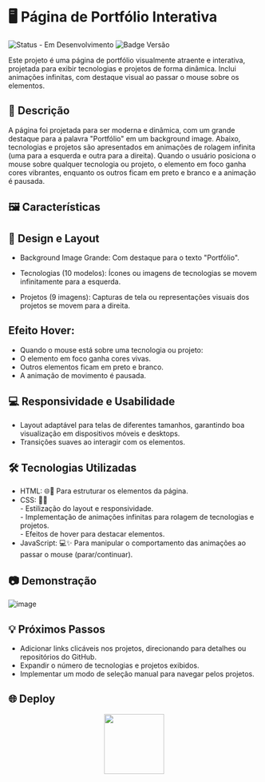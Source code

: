 # 🖥️ Página de Portfólio Interativa
![Status - Em Desenvolvimento](https://img.shields.io/badge/status-em_desenvolvimento-yellow)
![Badge Versão](https://img.shields.io/badge/versão-1.0.0-blue)

Este projeto é uma página de portfólio visualmente atraente e interativa, projetada para exibir tecnologias e projetos de forma dinâmica. Inclui animações infinitas, com destaque visual ao passar o mouse sobre os elementos.


## 📘 Descrição
A página foi projetada para ser moderna e dinâmica, com um grande destaque para a palavra "Portfólio" em um background image. Abaixo, tecnologias e projetos são apresentados em animações de rolagem infinita (uma para a esquerda e outra para a direita). Quando o usuário posiciona o mouse sobre qualquer tecnologia ou projeto, o elemento em foco ganha cores vibrantes, enquanto os outros ficam em preto e branco e a animação é pausada.


## 🖼️ Características
## 🎨 Design e Layout
- Background Image Grande: Com destaque para o texto "Portfólio".

- Tecnologias (10 modelos): Ícones ou imagens de tecnologias se movem infinitamente para a esquerda.

- Projetos (9 imagens): Capturas de tela ou representações visuais dos projetos se movem para a direita.

## Efeito Hover:
- Quando o mouse está sobre uma tecnologia ou projeto:
- O elemento em foco ganha cores vivas.
- Outros elementos ficam em preto e branco.
- A animação de movimento é pausada.

## 💻 Responsividade e Usabilidade
- Layout adaptável para telas de diferentes tamanhos, garantindo boa visualização em dispositivos móveis e desktops.
- Transições suaves ao interagir com os elementos.

## 🛠️ Tecnologias Utilizadas

- HTML: 🌐📝 Para estruturar os elementos da página.
- CSS: 🎨📐 <br>
          - Estilização do layout e responsividade. <br>
          - Implementação de animações infinitas para rolagem de tecnologias e projetos. <br>
          - Efeitos de hover para destacar elementos.
- JavaScript: 💻✨ Para manipular o comportamento das animações ao passar o mouse (parar/continuar).

## 📷 Demonstração
![image](https://github.com/user-attachments/assets/8a8993c7-329d-4b38-9b37-6be9c9878cfe)

## 💡 Próximos Passos
- Adicionar links clicáveis nos projetos, direcionando para detalhes ou repositórios do GitHub.
- Expandir o número de tecnologias e projetos exibidos.
- Implementar um modo de seleção manual para navegar pelos projetos.

## 🌐 Deploy
<div align="center"> 
<a href="https://felipeaz01.github.io/Portifolio.main.1v/">
  <img   width="120px" src="https://img.shields.io/website-up-down-green-red/http/monip.org.svg"  /> 
</a>
</div>


